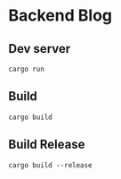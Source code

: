 # Backend Blog

## Dev server

```
cargo run
```

## Build 

```
cargo build
```

## Build Release

```
cargo build --release
```